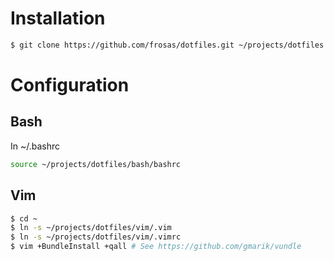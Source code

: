 
# Installation

```bash
$ git clone https://github.com/frosas/dotfiles.git ~/projects/dotfiles
```

# Configuration

## Bash

In ~/.bashrc

```bash
source ~/projects/dotfiles/bash/bashrc
```

## Vim

```bash
$ cd ~
$ ln -s ~/projects/dotfiles/vim/.vim
$ ln -s ~/projects/dotfiles/vim/.vimrc
$ vim +BundleInstall +qall # See https://github.com/gmarik/vundle
```
